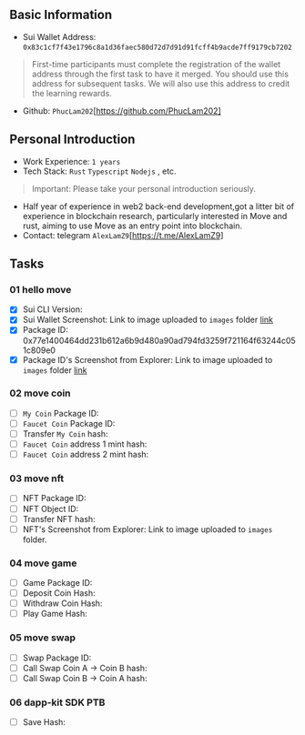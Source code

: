 ## Basic Information
- Sui Wallet Address: `0x83c1cf7f43e1796c8a1d36faec580d72d7d91d91fcff4b9acde7ff9179cb7202`
> First-time participants must complete the registration of the wallet address through the first task to have it merged. You should use this address for subsequent tasks. We will also use this address to credit the learning rewards.
- Github: `PhucLam202`[https://github.com/PhucLam202]

## Personal Introduction
- Work Experience: `1 years`
- Tech Stack: `Rust` `Typescript` `Nodejs` , etc.
> Important: Please take your personal introduction seriously.
- Half year of experience in web2 back-end development,got a litter bit of experience in blockchain research, particularly interested in Move and rust, aiming to use Move as an entry point into blockchain.
- Contact: telegram `AlexLamZ9`[https://t.me/AlexLamZ9]

## Tasks

### 01 hello move
- [x] Sui CLI Version: 
- [x] Sui Wallet Screenshot: Link to image uploaded to `images` folder [link](./images/task1_wallet_address.png)
- [x] Package ID: 0x77e1400464dd231b612a6b9d480a90ad794fd3259f721164f63244c051c809e0
- [x] Package ID's Screenshot from Explorer: Link to image uploaded to `images` folder [link](./images/task1_packages.png)

### 02 move coin
- [ ] `My Coin` Package ID:
- [ ] `Faucet Coin` Package ID:
- [ ] Transfer `My Coin` hash:
- [ ] `Faucet Coin` address 1 mint hash:
- [ ] `Faucet Coin` address 2 mint hash:

### 03 move nft
- [ ] NFT Package ID:
- [ ] NFT Object ID:
- [ ] Transfer NFT hash:
- [ ] NFT's Screenshot from Explorer: Link to image uploaded to `images` folder.

### 04 move game
- [ ] Game Package ID:
- [ ] Deposit Coin Hash:
- [ ] Withdraw Coin Hash:
- [ ] Play Game Hash:

### 05 move swap
- [ ] Swap Package ID:
- [ ] Call Swap Coin A -> Coin B hash:
- [ ] Call Swap Coin B -> Coin A hash:

### 06 dapp-kit SDK PTB
- [ ] Save Hash:
